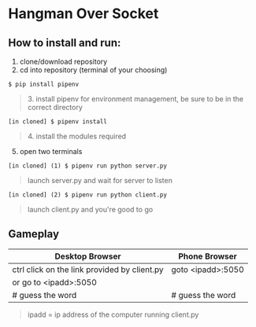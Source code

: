 # Hangman Over Socket

## How to install and run:

1. clone/download repository <br>
2. cd into repository (terminal of your choosing)

```$ pip install pipenv```
> 3.&nbsp;install pipenv for environment management, be sure to be in the correct directory

```[in cloned] $ pipenv install```

> 4.&nbsp;install the modules required

5. open two terminals

```[in cloned] (1) $ pipenv run python server.py```

> launch server.py and wait for server to listen 

```[in cloned] (2) $ pipenv run python client.py```

> launch client.py and you're good to go

## Gameplay

Desktop Browser | Phone Browser
--------------- | -------------
ctrl click on the link provided by client.py | goto \<ipadd\>:5050
or go to \<ipadd\>:5050 | 
\# guess the word | \# guess the word

> ipadd = ip address of the computer running client.py